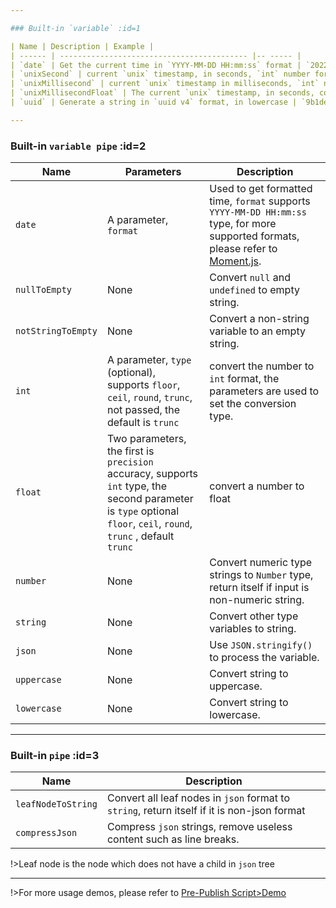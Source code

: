 ```yaml
---

### Built-in `variable` :id=1

| Name | Description | Example |
| ------ | ------------------------------------------ |-- ----- |
| `date` | Get the current time in `YYYY-MM-DD HH:mm:ss` format | `2022-12-12 23:12:32` |
| `unixSecond` | current `unix` timestamp, in seconds, `int` number format |`1670861452` |
| `unixMillisecond` | current `unix` timestamp in milliseconds, `int` number format |`1670861452123` |
| `unixMillisecondFloat` | The current `unix` timestamp, in seconds, correct to 3 decimal places, a number of `float` type |`1670861452.123` |
| `uuid` | Generate a string in `uuid v4` format, in lowercase | `9b1deb4d-3b7d-4bad-9bdd-2b0d7b3dcb6d`|

---
```


### Built-in `variable pipe` :id=2

| Name               | Parameters                                                                                                                                                          | Description                                                                                                                                                                            |
| ------------------ | ------------------------------------------------------------------------------------------------------------------------------------------------------------------- | -------------------------------------------------------------------------------------------------------------------------------------------------------------------------------------- |
| `date`             | A parameter, `format`                                                                                                                                               | Used to get formatted time, `format` supports `YYYY-MM-DD HH:mm:ss` type, for more supported formats, please refer to [Moment.js](https://momentjs.com/docs/#/parsing/string-format/). |
| `nullToEmpty`      | None                                                                                                                                                                | Convert `null` and `undefined` to empty string.                                                                                                                                        |
| `notStringToEmpty` | None                                                                                                                                                                | Convert a non-string variable to an empty string.                                                                                                                                      |
| `int`              | A parameter, `type` (optional), supports `floor`, `ceil`, `round`, `trunc`, not passed, the default is `trunc`                                                      | convert the number to `int` format, the parameters are used to set the conversion type.                                                                                                |
| `float`            | Two parameters, the first is `precision` accuracy, supports `int` type, the second parameter is `type` optional `floor`, `ceil`, `round`, `trunc` , default `trunc` | convert a number to float                                                                                                                                                              |
| `number`           | None                                                                                                                                                                | Convert numeric type strings to `Number` type, return itself if input is non-numeric string.                                                                                           |
| `string`           | None                                                                                                                                                                | Convert other type variables to string.                                                                                                                                                |
| `json`             | None                                                                                                                                                                | Use `JSON.stringify()` to process the variable.                                                                                                                                        |
| `uppercase`        | None                                                                                                                                                                | Convert string to uppercase.                                                                                                                                                           |
| `lowercase`        | None                                                                                                                                                                | Convert string to lowercase.                                                                                                                                                           |

---

### Built-in `pipe` :id=3

| Name               | Description                                                                                 |
| ------------------ | ------------------------------------------------------------------------------------------- |
| `leafNodeToString` | Convert all leaf nodes in `json` format to `string`, return itself if it is non-json format |
| `compressJson`     | Compress `json` strings, remove useless content such as line breaks.                        |

!>Leaf node is the node which does not have a child in `json` tree

---

!>For more usage demos, please refer to [Pre-Publish Script>Demo](en/pre-publish-script/demo.md)
